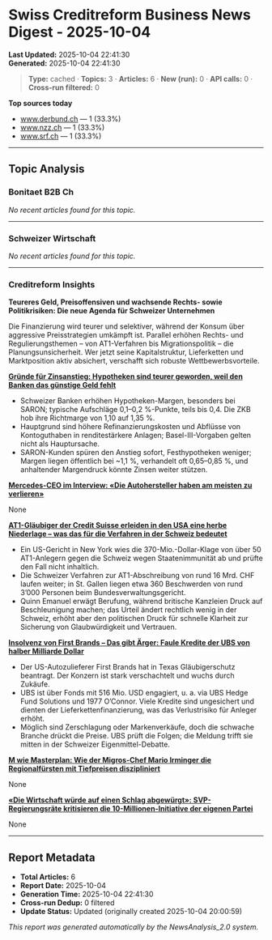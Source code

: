 # Swiss Creditreform Business News Digest - 2025-10-04

**Last Updated:** 2025-10-04 22:41:30  
**Generated:** 2025-10-04 22:41:30

> **Type:** cached ·
> **Topics:** 3 ·
> **Articles:** 6 ·
> **New (run):** 0 ·
> **API calls:** 0 ·
> **Cross-run filtered:** 0


**Top sources today**
- www.derbund.ch — 1 (33.3%)
- www.nzz.ch — 1 (33.3%)
- www.srf.ch — 1 (33.3%)



---

## Topic Analysis


### Bonitaet B2B Ch

*No recent articles found for this topic.*


---


### Schweizer Wirtschaft

*No recent articles found for this topic.*


---


### Creditreform Insights

**Teureres Geld, Preisoffensiven und wachsende Rechts- sowie Politikrisiken: Die neue Agenda für Schweizer Unternehmen**

Die Finanzierung wird teurer und selektiver, während der Konsum über aggressive Preisstrategien umkämpft ist. Parallel erhöhen Rechts- und Regulierungsthemen – von AT1-Verfahren bis Migrationspolitik – die Planungsunsicherheit. Wer jetzt seine Kapitalstruktur, Lieferketten und Marktposition aktiv absichert, verschafft sich robuste Wettbewerbsvorteile.




**[Gründe für Zinsanstieg: Hypotheken sind teurer geworden, weil den Banken das günstige Geld fehlt](https://www.derbund.ch/hypothekarzinsen-banken-erhoehen-zinsmarge-bei-hypotheken-367185815507)**

- Schweizer Banken erhöhen Hypotheken-Margen, besonders bei SARON; typische Aufschläge 0,1–0,2 %-Punkte, teils bis 0,4. Die ZKB hob ihre Richtmarge von 1,10 auf 1,35 %.
- Hauptgrund sind höhere Refinanzierungskosten und Abflüsse von Kontoguthaben in renditestärkere Anlagen; Basel-III-Vorgaben gelten nicht als Hauptursache.
- SARON-Kunden spüren den Anstieg sofort, Festhypotheken weniger; Margen liegen öffentlich bei ~1,1 %, verhandelt oft 0,65–0,85 %, und anhaltender Margendruck könnte Zinsen weiter stützen.



**[Mercedes-CEO im Interview: «Die Autohersteller haben am meisten zu verlieren»](https://www.derbund.ch/mercedes-haelt-an-verbrennern-fest-357951984927)**

None


**[AT1-Gläubiger der Credit Suisse erleiden in den USA eine herbe Niederlage – was das für die Verfahren in der Schweiz bedeutet](https://www.nzz.ch/finanzen/at1-glaeubiger-der-credit-suisse-erleiden-in-den-usa-eine-herbe-niederlage-was-das-fuer-die-verfahren-in-der-schweiz-bedeutet-ld.1905442)**

- Ein US-Gericht in New York wies die 370-Mio.-Dollar-Klage von über 50 AT1-Anlegern gegen die Schweiz wegen Staatenimmunität ab und prüfte den Fall nicht inhaltlich.
- Die Schweizer Verfahren zur AT1-Abschreibung von rund 16 Mrd. CHF laufen weiter; in St. Gallen liegen etwa 360 Beschwerden von rund 3’000 Personen beim Bundesverwaltungsgericht.
- Quinn Emanuel erwägt Berufung, während britische Kanzleien Druck auf Beschleunigung machen; das Urteil ändert rechtlich wenig in der Schweiz, erhöht aber den politischen Druck für schnelle Klarheit zur Sicherung von Glaubwürdigkeit und Vertrauen.



**[Insolvenz von First Brands – Das gibt Ärger: Faule Kredite der UBS von halber Milliarde Dollar](https://www.srf.ch/news/wirtschaft/insolvenz-von-first-brands-das-gibt-aerger-faule-kredite-der-ubs-von-halber-milliarde-dollar)**

- Der US-Autozulieferer First Brands hat in Texas Gläubigerschutz beantragt. Der Konzern ist stark verschachtelt und wuchs durch Zukäufe.
- UBS ist über Fonds mit 516 Mio. USD engagiert, u. a. via UBS Hedge Fund Solutions und 1977 O’Connor. Viele Kredite sind ungesichert und dienten der Lieferkettenfinanzierung, was das Verlustrisiko für Anleger erhöht.
- Möglich sind Zerschlagung oder Markenverkäufe, doch die schwache Branche drückt die Preise. UBS prüft die Folgen; die Meldung trifft sie mitten in der Schweizer Eigenmittel-Debatte.



**[M wie Masterplan: Wie der Migros-Chef Mario Irminger die Regionalfürsten mit Tiefpreisen diszipliniert](https://www.nzz.ch/wirtschaft/m-fuer-masterplan-wie-die-migros-genossenschaften-mit-der-tiefpreisstrategie-diszipliniert-werden-sollen-ld.1905077)**

None


**[«Die Wirtschaft würde auf einen Schlag abgewürgt»: SVP-Regierungsräte kritisieren die 10-Millionen-Initiative der eigenen Partei](https://www.nzz.ch/wirtschaft/die-expat-freunde-der-volkspartei-svp-regierungsraete-kritisieren-die-10-millionen-initiative-der-eigenen-partei-ld.1903839)**

None








---



## Report Metadata

- **Total Articles:** 6
- **Report Date:** 2025-10-04
- **Generation Time:** 2025-10-04 22:41:30
- **Cross-run Dedup:** 0 filtered
- **Update Status:** Updated (originally created 2025-10-04 20:00:59)


*This report was generated automatically by the NewsAnalysis_2.0 system.*